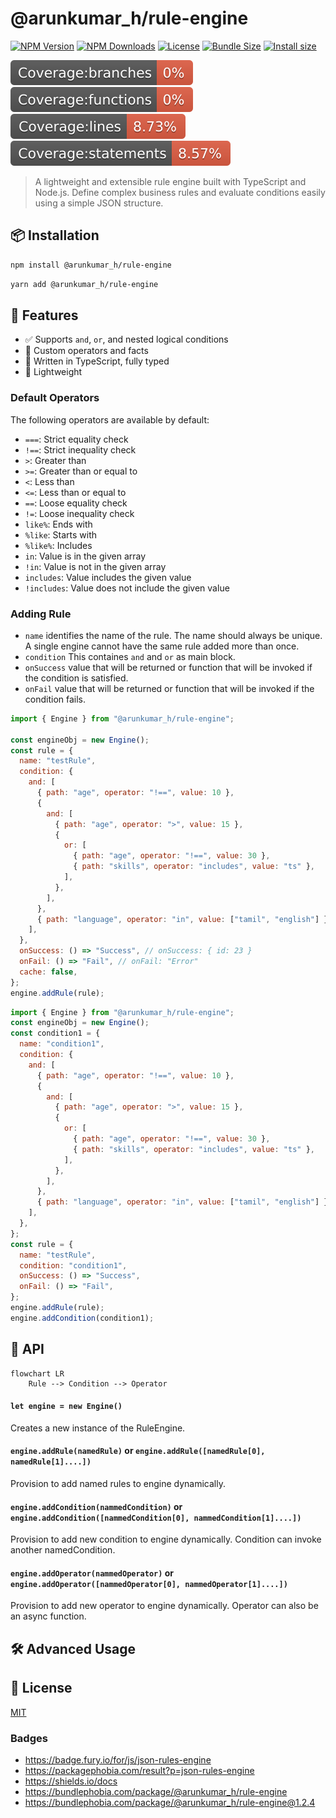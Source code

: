 # @arunkumar_h/rule-engine

[![NPM Version](https://img.shields.io/npm/v/@arunkumar_h/rule-engine)](https://www.npmjs.com/package/@arunkumar_h/rule-engine)
[![NPM Downloads](https://img.shields.io/npm/dm/@arunkumar_h/rule-engine)](https://www.npmjs.com/package/@arunkumar_h/rule-engine)
[![License](https://img.shields.io/npm/l/@arunkumar_h/rule-engine)](https://github.com/arunkumar-h/rule-engine/blob/main/LICENSE)
[![Bundle Size](https://img.shields.io/bundlephobia/minzip/@arunkumar_h/rule-engine)](https://bundlephobia.com/package/@arunkumar_h/rule-engine)
[![Install size](https://packagephobia.com/badge?p=@arunkumar_h/rule-engine)](https://packagephobia.com/result?p=@arunkumar_h/rule-engine)

[![badge-branches](badges/badge-branches.svg)](badges/badge-branches.svg)
[![badge-functions](badges/badge-functions.svg)](badges/badge-functions.svg)
[![badge-lines](badges/badge-lines.svg)](badges/badge-lines.svg)
[![badge-statements](badges/badge-statements.svg)](badges/badge-statements.svg)

> A lightweight and extensible rule engine built with TypeScript and Node.js. Define complex business rules and evaluate conditions easily using a simple JSON structure.

## 📦 Installation

```bash
npm install @arunkumar_h/rule-engine
```

```bash
yarn add @arunkumar_h/rule-engine
```

## 🧠 Features

- ✅ Supports `and`, `or`, and nested logical conditions
- 🔧 Custom operators and facts
- 📜 Written in TypeScript, fully typed
- 🚀 Lightweight

### Default Operators

The following operators are available by default:

- `===`: Strict equality check
- `!==`: Strict inequality check
- `>`: Greater than
- `>=`: Greater than or equal to
- `<`: Less than
- `<=`: Less than or equal to
- `==`: Loose equality check
- `!=`: Loose inequality check
- `like%`: Ends with
- `%like`: Starts with
- `%like%`: Includes
- `in`: Value is in the given array
- `!in`: Value is not in the given array
- `includes`: Value includes the given value
- `!includes`: Value does not include the given value

### Adding Rule

- `name` identifies the name of the rule. The name should always be unique. A single engine cannot have the same rule added more than once.
- `condition` This containes `and` and `or` as main block.
- `onSuccess` value that will be returned or function that will be invoked if the condition is satisfied.
- `onFail` value that will be returned or function that will be invoked if the condition fails.

```javascript
import { Engine } from "@arunkumar_h/rule-engine";

const engineObj = new Engine();
const rule = {
  name: "testRule",
  condition: {
    and: [
      { path: "age", operator: "!==", value: 10 },
      {
        and: [
          { path: "age", operator: ">", value: 15 },
          {
            or: [
              { path: "age", operator: "!==", value: 30 },
              { path: "skills", operator: "includes", value: "ts" },
            ],
          },
        ],
      },
      { path: "language", operator: "in", value: ["tamil", "english"] },
    ],
  },
  onSuccess: () => "Success", // onSuccess: { id: 23 }
  onFail: () => "Fail", // onFail: "Error"
  cache: false,
};
engine.addRule(rule);
```

```javascript
import { Engine } from "@arunkumar_h/rule-engine";
const engineObj = new Engine();
const condition1 = {
  name: "condition1",
  condition: {
    and: [
      { path: "age", operator: "!==", value: 10 },
      {
        and: [
          { path: "age", operator: ">", value: 15 },
          {
            or: [
              { path: "age", operator: "!==", value: 30 },
              { path: "skills", operator: "includes", value: "ts" },
            ],
          },
        ],
      },
      { path: "language", operator: "in", value: ["tamil", "english"] },
    ],
  },
};
const rule = {
  name: "testRule",
  condition: "condition1",
  onSuccess: () => "Success",
  onFail: () => "Fail",
};
engine.addRule(rule);
engine.addCondition(condition1);
```

## 📘 API

```mermaid
flowchart LR
    Rule --> Condition --> Operator
```

#### `let engine = new Engine()`

Creates a new instance of the RuleEngine.

#### `engine.addRule(namedRule)` or `engine.addRule([namedRule[0], namedRule[1]....])`

Provision to add named rules to engine dynamically.

#### `engine.addCondition(nammedCondition)` or `engine.addCondition([nammedCondition[0], nammedCondition[1]....])`

Provision to add new condition to engine dynamically.
Condition can invoke another namedCondition.

#### `engine.addOperator(nammedOperator)` or `engine.addOperator([nammedOperator[0], nammedOperator[1]....])`

Provision to add new operator to engine dynamically.
Operator can also be an async function.

## 🛠️ Advanced Usage

## 📄 License

[MIT](./LICENSE)

### Badges

- https://badge.fury.io/for/js/json-rules-engine
- https://packagephobia.com/result?p=json-rules-engine
- https://shields.io/docs
- https://bundlephobia.com/package/@arunkumar_h/rule-engine
- https://bundlephobia.com/package/@arunkumar_h/rule-engine@1.2.4
